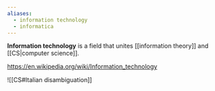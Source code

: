 ```yaml
---
aliases:
  - information technology
  - informatica
---
```

**Information technology** is a field that unites [[information theory]] and [[CS|computer science]].

https://en.wikipedia.org/wiki/Information_technology


![[CS#Italian disambiguation]]